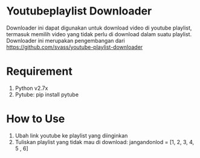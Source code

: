 # Youtubeplaylist Downloader
Downloader ini dapat digunakan untuk download video di youtube playlist, termasuk memilih video yang tidak perlu di download dalam suatu playlist.
Downloader ini merupakan pengembangan dari https://github.com/svass/youtube-playlist-downloader

# Requirement
1. Python v2.7x
2. Pytube: pip install pytube

# How to Use
1. Ubah link youtube ke playlist yang diinginkan
2. Tuliskan playlist yang tidak mau di download: jangandonlod = [1, 2, 3, 4, 5 , 6]
